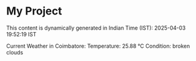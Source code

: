 # My Project

This content is dynamically generated in Indian Time (IST): 2025-04-03 19:52:19 IST


Current Weather in Coimbatore:
Temperature: 25.88 °C
Condition: broken clouds
